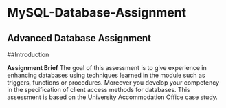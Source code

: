 # MySQL-Database-Assignment
## Advanced Database Assignment

##Introduction

**Assignment Brief**
The goal of this assessment is to give experience in enhancing databases using techniques learned in the module such as triggers, functions or procedures. Moreover you develop your competency in the specification of client access methods for databases.
This assessment is based on the University Accommodation Office case study.

